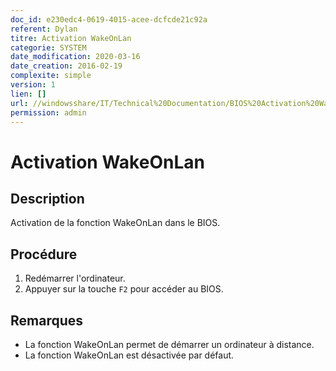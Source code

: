 ```yaml
---
doc_id: e230edc4-0619-4015-acee-dcfcde21c92a
referent: Dylan
titre: Activation WakeOnLan
categorie: SYSTEM
date_modification: 2020-03-16
date_creation: 2016-02-19
complexite: simple
version: 1
lien: []
url: //windowsshare/IT/Technical%20Documentation/BIOS%20Activation%20WakeOnLan.docx
permission: admin
---
```


# Activation WakeOnLan

## Description

Activation de la fonction WakeOnLan dans le BIOS.

## Procédure

1. Redémarrer l'ordinateur.
2. Appuyer sur la touche `F2` pour accéder au BIOS.

## Remarques

- La fonction WakeOnLan permet de démarrer un ordinateur à distance.
- La fonction WakeOnLan est désactivée par défaut.
